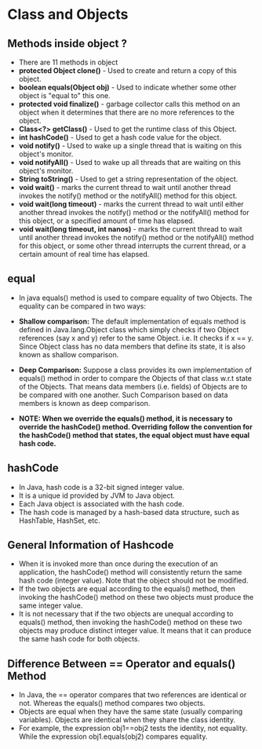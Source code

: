 # Class and Objects
## Methods inside object ?
- There are 11 methods in object
- **protected Object clone()** - Used to create and return a copy of this object.
- **boolean equals(Object obj)** - Used to indicate whether some other object is "equal to" this one.
- **protected void finalize()** - garbage collector calls this method on an object when it determines that there are no more references to the object.
- **Class<?> getClass()** - Used to get the runtime class of this Object.
- **int hashCode()** - Used to get a hash code value for the object.
- **void notify()** - Used to wake up a single thread that is waiting on this object's monitor.
- **void notifyAll()** - Used to wake up all threads that are waiting on this object's monitor.
- **String toString()** - Used to get a string representation of the object.
- **void wait()** - marks the current thread to wait until another thread invokes the notify() method or the notifyAll() method for this object.
- **void wait(long timeout)** - marks the current thread to wait until either another thread invokes the notify() method or the notifyAll() method for this object, or a specified amount of time has elapsed.
- **void wait(long timeout, int nanos)** - marks the current thread to wait until another thread invokes the notify() method or the notifyAll() method for this object, or some other thread interrupts the current thread, or a certain amount of real time has elapsed.

## equal
- In java equals() method is used to compare equality of two Objects. The equality can be compared in two ways:
- **Shallow comparison:** The default implementation of equals method is defined in Java.lang.Object class which simply checks if two Object references (say x and y) refer to the same Object. i.e. It checks if x == y. Since Object class has no data members that define its state, it is also known as shallow comparison.
- **Deep Comparison:** Suppose a class provides its own implementation of equals() method in order to compare the Objects of that class w.r.t state of the Objects. That means data members (i.e. fields) of Objects are to be compared with one another. Such Comparison based on data members is known as deep comparison.

- **NOTE: When we override the equals() method, it is necessary to override the hashCode() method. Overriding follow the convention for the hashCode() method that states, the equal object must have equal hash code.**

## hashCode
- In Java, hash code is a 32-bit signed integer value.
- It is a unique id provided by JVM to Java object.
- Each Java object is associated with the hash code.
- The hash code is managed by a hash-based data structure, such as HashTable, HashSet, etc.

## General Information of Hashcode
- When it is invoked more than once during the execution of an application, the hashCode() method will consistently return the same hash code (integer value). Note that the object should not be modified.
- If the two objects are equal according to the equals() method, then invoking the hashCode() method on these two objects must produce the same integer value.
- It is not necessary that if the two objects are unequal according to equals() method, then invoking the hashCode() method on these two objects may produce distinct integer value. It means that it can produce the same hash code for both objects.

## Difference Between == Operator and equals() Method
- In Java, the == operator compares that two references are identical or not. Whereas the equals() method compares two objects.
- Objects are equal when they have the same state (usually comparing variables). Objects are identical when they share the class identity.
- For example, the expression obj1==obj2 tests the identity, not equality. While the expression obj1.equals(obj2) compares equality.


